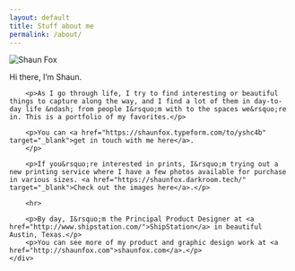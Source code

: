 ```yaml
---
layout: default
title: Stuff about me
permalink: /about/
---
```


<div class="container about-page">
	<div class="column pic">
		<img src="{{ site.baseurl }}/assets/img/shaun-fox-2018.jpg" alt="Shaun Fox" class="bio-pic">
	</div>
	<div class="column my-bio">
		<p>Hi there, I&rsquo;m Shaun.</p>

		<p>As I go through life, I try to find interesting or beautiful things to capture along the way, and I find a lot of them in day-to-day life &ndash; from people I&rsquo;m with to the spaces we&rsquo;re in. This is a portfolio of my favorites.</p>

		<p>You can <a href="https://shaunfox.typeform.com/to/yshc4b" target="_blank">get in touch with me here</a>.
		</p>

		<p>If you&rsquo;re interested in prints, I&rsquo;m trying out a new printing service where I have a few photos available for purchase in various sizes. <a href="https://shaunfox.darkroom.tech/" target="_blank">Check out the images here</a>.</p>

		<hr>

		<p>By day, I&rsquo;m the Principal Product Designer at <a href="http://www.shipstation.com/">ShipStation</a> in beautiful Austin, Texas.</p>
		<p>You can see more of my product and graphic design work at <a href="http://shaunfox.com">shaunfox.com</a>.</p>
	</div>
</div>